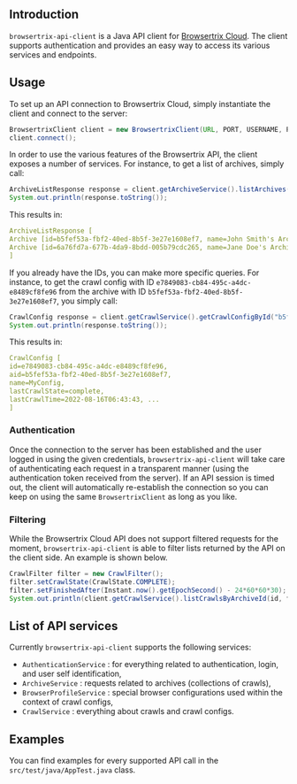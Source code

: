 ## Introduction

`browsertrix-api-client` is a Java API client for [Browsertrix Cloud](https://github.com/webrecorder/browsertrix-cloud). The client supports authentication and provides an easy way to access its various services and endpoints.

## Usage

To set up an API connection to Browsertrix Cloud, simply instantiate the client and connect to the server:

```java
BrowsertrixClient client = new BrowsertrixClient(URL, PORT, USERNAME, PASSWORD);
client.connect();
```

In order to use the various features of the Browsertrix API, the client exposes a number of services. For instance, to get a list of archives, simply call:

```java
ArchiveListResponse response = client.getArchiveService().listArchives();
System.out.println(response.toString());
```

This results in:

```yaml
ArchiveListResponse [
Archive [id=b5fef53a-fbf2-40ed-8b5f-3e27e1608ef7, name=John Smith's Archive] 
Archive [id=6a76fd7a-677b-4da9-8bdd-005b79cdc265, name=Jane Doe's Archive] 
]
```

If you already have the IDs, you can make more specific queries. For instance, to get the crawl config with ID `e7849083-cb84-495c-a4dc-e8489cf8fe96` from the archive with ID `b5fef53a-fbf2-40ed-8b5f-3e27e1608ef7`, you simply call:

```java
CrawlConfig response = client.getCrawlService().getCrawlConfigById("b5fef53a-fbf2-40ed-8b5f-3e27e1608ef7", "e7849083-cb84-495c-a4dc-e8489cf8fe96");
System.out.println(response.toString());
```

This results in:

```yaml
CrawlConfig [
id=e7849083-cb84-495c-a4dc-e8489cf8fe96, 
aid=b5fef53a-fbf2-40ed-8b5f-3e27e1608ef7, 
name=MyConfig,
lastCrawlState=complete, 
lastCrawlTime=2022-08-16T06:43:43, ...
]
```

### Authentication
Once the connection to the server has been established and the user logged in using the given credentials, `browsertrix-api-client` will take care of authenticating each request in a transparent manner (using the authentication token received from the server). If an API session is timed out, the client will automatically re-establish the connection so you can keep on using the same `BrowsertrixClient` as long as you like.

### Filtering
While the Browsertrix Cloud API does not support filtered requests for the moment, `browsertrix-api-client` is able to filter lists returned by the API on the client side. An example is shown below.

```java
CrawlFilter filter = new CrawlFilter();
filter.setCrawlState(CrawlState.COMPLETE);
filter.setFinishedAfter(Instant.now().getEpochSecond() - 24*60*60*30); // i.e., 30 days ago, in seconds
System.out.println(client.getCrawlService().listCrawlsByArchiveId(id, filter));
```



## List of API services

Currently `browsertrix-api-client` supports the following services:
 * `AuthenticationService` : for everything related to authentication, login, and user self identification,
 * `ArchiveService` : requests related to archives (collections of crawls),
 * `BrowserProfileService` : special browser configurations used within the context of crawl configs,
 * `CrawlService` : everything about crawls and crawl configs.
 
## Examples

You can find examples for every supported API call in the `src/test/java/AppTest.java` class.

 

